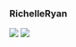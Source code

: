### RichelleRyan
![](https://www.mypornstarbook.net/pornstars/r/richelle_ryan/gallery103/images/09.jpg)
![](https://www.mypornstarbook.net/pornstars/r/richelle_ryan/gallery103/images/13.jpg)
